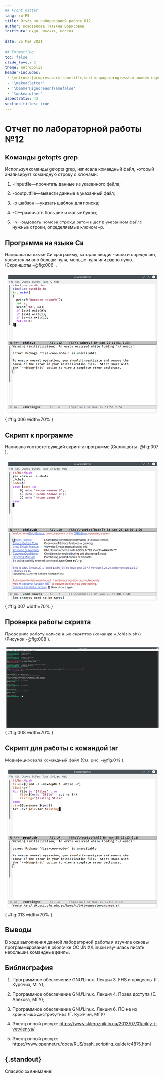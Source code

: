 ```yaml
---
## Front matter
lang: ru-RU
title: Отчёт по лабораторной работе №12
author: Коновалова Татьяна Борисовна
institute: РУДН, Москва, Россия

date: 25 Мая 2021

## Formatting
toc: false
slide_level: 2
theme: metropolis
header-includes: 
 - \metroset{progressbar=frametitle,sectionpage=progressbar,numbering=fraction}
 - '\makeatletter'
 - '\beamer@ignorenonframefalse'
 - '\makeatother'
aspectratio: 43
section-titles: true
---
```


# Отчет по лабораторной работы №12

## Команды getopts grep

Используя команды getopts grep, написала командный файл, который анализирует командную строку с ключами: 

1. -iinputfile—прочитать данные из указанного файла; 

2. -ooutputfile—вывести данные в указанный файл; 

3. -p шаблон —указать шаблон для поиска; 

4. -C—различать большие и малые буквы; 

5. -n—выдавать номера строк,а затем ищет в указанном файле нужные строки, определяемые ключом –p.

## Программа на языке Си

Написала на языке Си программу, которая вводит число и определяет, является  ли  оно  больше  нуля,  меньше  нуля  или  равно  нулю.  (Скриншоты -@fig:006  ).

![Работа в файле chslo.c](image12P/6.png){ #fig:006 width=70% }

## Скрипт к программе

Написала соответствующий скрипт к программе (Скриншоты -@fig:007 ).

![Работа в файле chslo.sh](image12P/7.png){ #fig:007 width=70% }

## Проверка работы скрипта

Проверила работу написанных скриптов (команда «./chislo.sh») (Рисунок -@fig:008 ).

![Проверка скрипта №2](image12P/8.png){ #fig:008 width=70% }

## Скрипт для работы с командой tar

 Модифицировала командный файл (См. рис. -@fig:013 ).

![Скрипт №4](image12P/13.png){ #fig:013 width=70% }

## Выводы

В ходе выполнения данной лабораторной работы я изучила основы программирования в оболочке ОС UNIX/Linuxи научилась писать небольшие командные файлы.

## Библиография

1. Программное обеспечение GNU/Linux. Лекция 3. FHS и процессы (Г. Курячий, МГУ);

2. Программное обеспечение GNU/Linux. Лекция 4. Права доступа (Е. Алёхова, МГУ);

3. Программное обеспечение GNU/Linux. Лекция 6. ПО не из хранилища дистрибутива (Г. Курячий, МГУ)

3. Электронный ресурс: https://www.skleroznik.in.ua/2013/07/31/cikly-i-vetvleniya/

4. Электронный ресурс: https://www.opennet.ru/docs/RUS/bash_scripting_guide/c4875.html

## {.standout}

Спасибо за внимание!
